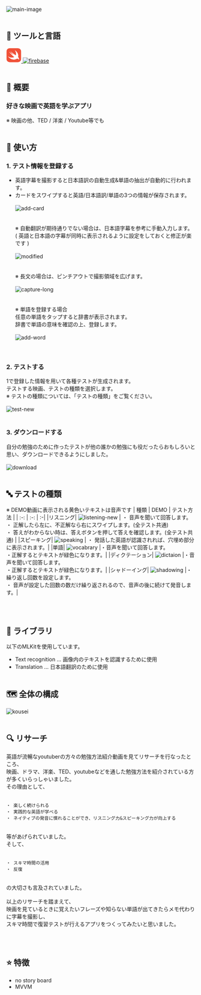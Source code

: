 ![main-image](https://user-images.githubusercontent.com/98724087/153336746-0210b0f9-34be-4532-9290-bcd9f80675c5.png)<br><br>

## 🔧 ツールと言語
<a href="https://developer.apple.com/swift/" target="_blank" rel="noreferrer"> <img src="https://raw.githubusercontent.com/devicons/devicon/master/icons/swift/swift-original.svg" alt="swift" width="40" height="40"/> </a>
<a href="https://firebase.google.com/" target="_blank" rel="noreferrer"> <img src="https://www.vectorlogo.zone/logos/firebase/firebase-icon.svg" alt="firebase" width="40" height="40"/> </a>
<br><br>

## 💬 概要
### 好きな映画で英語を学ぶアプリ<br>
※ 映画の他、TED / 洋楽 / Youtube等でも<br><br>

## 📃 使い方
### 1. テスト情報を登録する<br>
- 英語字幕を撮影すると日本語訳の自動生成&単語の抽出が自動的に行われます。
- カードをスワイプすると英語/日本語訳/単語の3つの情報が保存されます。<br><br>
![add-card](https://user-images.githubusercontent.com/98724087/151968422-d7b3778c-928d-40d3-a4f5-3f7c2af37759.gif)<br><br><br>
※ 自動翻訳が期待通りでない場合は、日本語字幕を参考に手動入力します。<br>
( 英語と日本語の字幕が同時に表示されるように設定をしておくと修正が楽です )<br><br>
![modified](https://user-images.githubusercontent.com/98724087/151967194-e1d46c65-a71a-4fe1-a128-91e5414b5d41.gif)<br><br><br>
※ 長文の場合は、ピンチアウトで撮影領域を広げます。<br><br>
![capture-long](https://user-images.githubusercontent.com/98724087/151967102-fce026f4-9caf-498f-9389-2dfad93093e9.gif)<br><br><br>
※ 単語を登録する場合<br>
任意の単語をタップすると辞書が表示されます。<br>
辞書で単語の意味を確認の上、登録します。<br><br>
![add-word](https://user-images.githubusercontent.com/98724087/151966906-729ab7d3-a92a-434d-8aec-b627c52220aa.gif)<br><br><br>

### 2. テストする<br>
1で登録した情報を用いて各種テストが生成されます。<br>
テストする映画、テストの種類を選択します。<br>
※ テストの種類については、「テストの種類」をご覧ください。<br><br>
![test-new](https://user-images.githubusercontent.com/98724087/155653627-44badfdb-67ca-4028-a321-fb887524317b.gif)<br><br>

### 3. ダウンロードする
自分の勉強のために作ったテストが他の誰かの勉強にも役だったらおもしろいと思い、ダウンロードできるようにしました。<br><br>
![download](https://user-images.githubusercontent.com/98724087/151967953-2473b579-820c-4f00-91b7-21bddd923261.gif)<br><br>

## 🔤 テストの種類
※ DEMO動画に表示される黄色いテキストは音声です
| 種類 | DEMO | テスト方法 |
| :-: | :-: | :-|
|リスニング| ![listening-new](https://user-images.githubusercontent.com/98724087/155654082-024aa972-488f-4908-95c7-29b812d8e42d.gif) | ・ 音声を聞いて回答します。 <br> ・ 正解したら左に、不正解なら右にスワイプします。(全テスト共通)<br> ・ 答えがわからない時は、答えボタンを押して答えを確認します。(全テスト共通) |
|スピーキング| ![speaking](https://user-images.githubusercontent.com/98724087/151964064-60e85451-9f57-4594-8b08-b19f4395a4f6.gif) | ・ 発話した英語が認識されれば、穴埋め部分に表示されます。|
|単語| ![vocabrary](https://user-images.githubusercontent.com/98724087/151964133-2e16b37e-6b64-4101-8daf-9d3e9b1e4fa6.gif) |・音声を聞いて回答します。<br>・正解するとテキストが緑色になります。|
|ディクテーション| ![dictaion](https://user-images.githubusercontent.com/98724087/151964223-c2cc7f9f-a38c-4a10-a01e-66c585ce7155.gif) |・音声を聞いて回答します。<br>・正解するとテキストが緑色になります。|
|シャドーイング| ![shadowing](https://user-images.githubusercontent.com/98724087/151964718-cde442d9-a32d-4b98-b03f-a6b7b4eff1e5.gif) |・ 繰り返し回数を設定します。<br>・ 音声が設定した回数の数だけ繰り返されるので、音声の後に続けて発音します。|

<br><br>
## 📝 ライブラリ
以下のMLKitを使用しています。<br>
- Text recognition ... 画像内のテキストを認識するために使用<br>
- Translation ... 日本語翻訳のために使用<br><br>

## 🗺 全体の構成
![kousei](https://user-images.githubusercontent.com/98724087/152219955-f9a4ca2d-5866-4acd-ac2d-a272a7eee350.png)
<br><br>

## 🔍 リサーチ
英語が流暢なyoutuberの方々の勉強方法紹介動画を見てリサーチを行なったところ、<br>
映画、ドラマ、洋楽、TED、youtubeなどを通した勉強方法を紹介されている方が多くいらっしゃいました。<br>
その理由として、<br><br>

```
・ 楽しく続けられる
・ 実践的な英語が学べる
・ ネイティブの発音に慣れることができ、リスニング力&スピーキング力が向上する
```

<br>
等があげられていました。<br>
そして、<br><br>

```
・ スキマ時間の活用
・ 反復
```

<br>
の大切さも言及されていました。<br><br>
以上のリサーチを踏まえて、<br>
映画を見ているときに覚えたいフレーズや知らない単語が出てきたらメモ代わりに字幕を撮影し、<br>
スキマ時間で復習テストが行えるアプリをつくってみたいと思いました。

<br><br>

## ⭐️  特徴
- no story board
- MVVM
